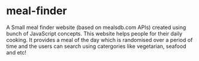 # meal-finder

A Small meal finder website (based on mealsdb.com APIs) created using bunch of JavaScript concepts.
This website helps people for their daily cooking. It provides a meal of the day which is randomised over a period of time and 
the users can search using catergories like vegetarian, seafood and etc!
